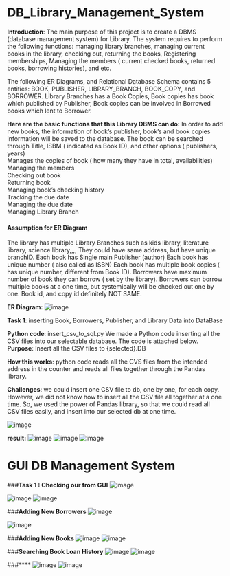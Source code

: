 # DB_Library_Management_System



**Introduction**: The main purpose of this project is to create a DBMS (database management system) for Library. The system requires to perform the following functions: managing library branches, managing current books in the library, checking out, returning the books, Registering memberships, Managing the members ( current checked books, returned books, borrowing histories), and etc. 

The following ER Diagrams, and Relational Database Schema contains 5 entities: BOOK, PUBLISHER, LIBRARY_BRANCH, BOOK_COPY, and BORROWER. Library Branches has a Book Copies, Book copies has book which published by Publisher, Book copies can be involved in Borrowed books which lent to Borrower. 

**Here are the basic functions that this Library DBMS can do:**
In order to add new books, the information of book’s publisher, book’s and book copies information will be saved to the database. 
The book can be searched through Title, ISBM ( indicated as Book ID), and other options ( publishers, years)<br/>
Manages the copies of book ( how many they have in total, availabilities)<br/>
Managing the members<br/>
Checking out book<br/>
Returning book<br/>
Managing book’s checking history <br/>
Tracking the due date<br/>
Managing the due date<br/>
Managing Library Branch <br/>


#### Assumption for ER Diagram 
The library has multiple Library Branches such as kids library, literature library, science library,,,, They could have same address, but have unique branchID. 
Each book has Single main Publisher (author) 
Each book has unique number ( also called as ISBN)
Each book has multiple book copies ( has unique number, different from Book ID). 
Borrowers have maximum number of book they can borrow ( set by the library).
Borrowers can borrow multiple books at a one time, but systemically will be checked out one by one. 
Book id, and copy id definitely NOT SAME. 


**ER Diagram:**
![image](https://github.com/user-attachments/assets/0aea62be-e149-4af5-922c-49704b37e596)


**Task 1**: inserting Book, Borrowers, Publisher, and Library Data into DataBase

**Python code**: insert_csv_to_sql.py
We made a Python code inserting all the CSV files into our selectable database. 
The code is attached below.
**Purpose**: Insert all the CSV files to {selected}.DB 

**How **this** works**: python code reads all the CVS files from the intended address in the counter and reads all files together through the Pandas library. 

**Challenges**: we could insert one CSV file to db, one by one, for each copy. However, we did not know how to insert all the CSV file all together at a one time. So, we used the power of Pandas library, so that we could read all CSV files easily, and insert into our selected db at one time. 

![image](https://github.com/user-attachments/assets/1ff9f611-8c74-4533-9f0e-8c99302c7191)


**result:**
![image](https://github.com/user-attachments/assets/413b0c95-10a1-45aa-a92b-89248c042ff8)
![image](https://github.com/user-attachments/assets/d72a5743-c7cc-4443-a2d4-d63eff5d7e75)
![image](https://github.com/user-attachments/assets/50bcbc68-5aa9-49fe-bd38-a65d1d4b341c)





# GUI DB Management System

###**Task 1 : Checking our from GUI**
![image](https://github.com/user-attachments/assets/e06c3064-1085-4b27-9640-0ccfc715e21a)

![image](https://github.com/user-attachments/assets/b5131118-5697-49ec-9bbb-3f5bf7f5f518)
![image](https://github.com/user-attachments/assets/59294524-be85-4631-bbea-28884057c1f6)

###**Adding New Borrowers**
![image](https://github.com/user-attachments/assets/68380982-f2ea-4167-b790-91822249b5f1)

![image](https://github.com/user-attachments/assets/023eb814-0869-4d3f-924b-00f7e6fa9309)



###**Adding New Books**
![image](https://github.com/user-attachments/assets/8e5d3fe2-7ce8-4370-8d49-f712ca2d04c5)
![image](https://github.com/user-attachments/assets/f1b99796-b722-4528-b3b6-c2e4b0a1412a)

###**Searching Book Loan History**
![image](https://github.com/user-attachments/assets/fef2f040-564d-4dc6-9cf4-2868f2e0188d)
![image](https://github.com/user-attachments/assets/cbc0b124-3201-49a8-affd-9d10e93ce891)


###****
![image](https://github.com/user-attachments/assets/07cf65d3-785b-4680-ae43-578a6ef8ad8a)
![image](https://github.com/user-attachments/assets/b2aaacb1-e547-45c4-930a-fa47be6133b3)


